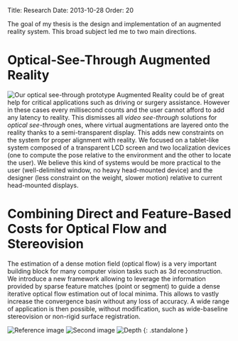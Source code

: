 Title: Research
Date: 2013-10-28
Order: 20

The goal of my thesis is the design and implementation of an augmented reality system. This broad subject led me to two main directions.

# Optical-See-Through Augmented Reality
![Our optical see-through prototype][ost-system]
Augmented Reality could be of great help for critical applications such as driving or surgery assistance. However in these cases every millisecond counts and the user cannot afford to add any latency to reality. This dismisses all _video see-through_ solutions for _optical see-through_ ones, where virtual augmentations are layered onto the reality thanks to a semi-transparent display. This adds new constraints on the system for proper alignment with reality. We focused on a tablet-like system composed of a transparent LCD screen and two localization devices (one to compute the pose relative to the environment and the other to locate the user). We believe this kind of systems would be more practical to the user (well-delimited window, no heavy head-mounted device) and the designer (less constraint on the weight, slower motion) relative to current head-mounted displays.

[ost-system]: {filename}/images/seethrough/system.jpg

# Combining Direct and Feature-Based Costs for Optical Flow and Stereovision
The estimation of a dense motion field (optical flow) is a very important building block for many computer vision tasks such as 3d reconstruction. We introduce a new framework allowing to leverage the information provided by sparse feature matches (point or segment) to guide a dense iterative optical flow estimation out of local minima. This allows to vastly increase the convergence basin without any loss of accuracy. A wide range of application is then possible, without modification, such as wide-baseline stereovision or non-rigid surface registration.

![Reference image][Daisy1] ![Second image][Daisy2] ![Depth][Daisy3]
{: .standalone }

[Daisy1]: {filename}/images/daisy/4.png "Reference image"
[Daisy2]: {filename}/images/daisy/2.png "Second image"
[Daisy3]: {filename}/images/daisy/42.png "Computed depth map with detected self-occlusions in green"
